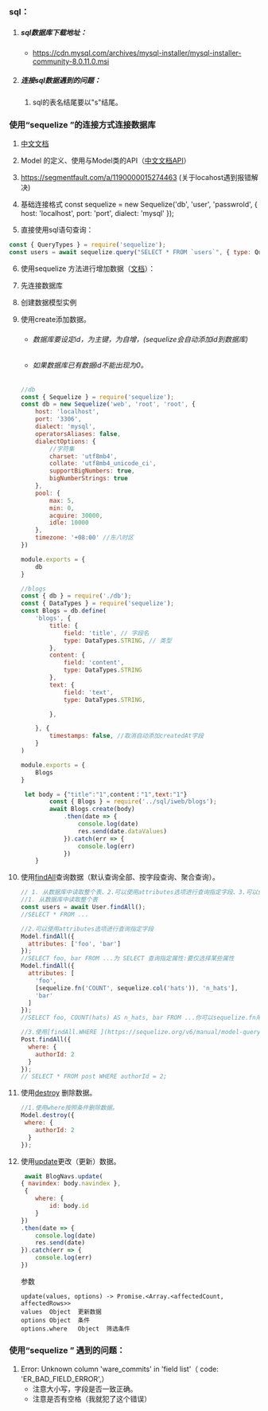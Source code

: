 ### sql：

1. ##### sql数据库下载地址：

   - https://cdn.mysql.com/archives/mysql-installer/mysql-installer-community-8.0.11.0.msi

2. ##### 连接sql数据遇到的问题：

   1. sql的表名结尾要以"s"结尾。

### 使用“sequelize ”的连接方式连接数据库

1. [中文文档 ](https://github.com/demopark/sequelize-docs-Zh-CN)  

2. Model 的定义、使用与Model类的API（[中文文档API](https://itbilu.com/nodejs/npm/V1PExztfb.html#api-upsert)）

3. https://segmentfault.com/a/1190000015274463 (关于locahost遇到报错解决)

4. 基础连接格式 const sequelize = new Sequelize('db', 'user', 'passwrold', {
    host: 'localhost',
    port: 'port',
    dialect: 'mysql'
    });

5. 直接使用sql语句查询：

  ``` js
  const { QueryTypes } = require('sequelize');
  const users = await sequelize.query("SELECT * FROM `users`", { type: QueryTypes.SELECT });
  ```

6. 使用sequelize 方法进行增加数据（[文档](https://sequelize.org/master/manual/model-instances.html)）：

  1. 先连接数据库

  2. 创建数据模型实例

  3. 使用create添加数据。

     * ###### 数据库要设定id，为主键，为自增，(sequelize会自动添加id到数据库)

     * ###### 如果数据库已有数据id不能出现为0。

     ``` js
     //db
     const { Sequelize } = require('sequelize');
     const db = new Sequelize('web', 'root', 'root', {
         host: 'localhost',
         port: '3306',
         dialect: 'mysql',
         operatorsAliases: false,
         dialectOptions: {
             //字符集
             charset: 'utf8mb4',
             collate: 'utf8mb4_unicode_ci',
             supportBigNumbers: true,
             bigNumberStrings: true
         },
         pool: {
             max: 5,
             min: 0,
             acquire: 30000,
             idle: 10000
         },
         timezone: '+08:00' //东八时区
     })
     
     module.exports = {
         db
     }
     ```

     ``` js
     //blogs
     const { db } = require('./db');
     const { DataTypes } = require('sequelize');
     const Blogs = db.define(
         'blogs', {
             title: {
                 field: 'title', // 字段名
                 type: DataTypes.STRING, // 类型
             },
             content: {
                 field: 'content',
                 type: DataTypes.STRING
             },
             text: {
                 field: 'text',
                 type: DataTypes.STRING,
     
             },
     
         }, {
             timestamps: false, //取消自动添加createdAt字段
         }
     )
     
     module.exports = {
         Blogs
     }
     ```

     ``` js
      let body = {"title":"1",content："1",text:"1"}
             const { Blogs } = require('../sql/iweb/blogs');
             await Blogs.create(body)
                 .then(date => {
                     console.log(date)
                     res.send(date.dataValues)
                 }).catch(err => {
                     console.log(err)
                 })
         }
     ```

10. 使用[findAll](https://sequelize.org/v6/manual/model-querying-basics.html#simple-select-queries)查询数据（默认查询全部、按字段查询、聚合查询）。

    ``` js
    // 1. 从数据库中读取整个表、2.可以使用attributes选项进行查询指定字段、3.可以使用 where按条件查找。
    //1. 从数据库中读取整个表
    const users = await User.findAll();
    //SELECT * FROM ...
    
    //2.可以使用attributes选项进行查询指定字段
    Model.findAll({
      attributes: ['foo', 'bar']
    });
    //SELECT foo, bar FROM ...为 SELECT 查询指定属性:要仅选择某些属性
    Model.findAll({
      attributes: [
        'foo',
        [sequelize.fn('COUNT', sequelize.col('hats')), 'n_hats'],
        'bar'
      ]
    });
    //SELECT foo, COUNT(hats) AS n_hats, bar FROM ...你可以sequelize.fn用来做聚合：
    
    //3.使用[findAll.WHERE ](https://sequelize.org/v6/manual/model-querying-basics.html#simple-select-queries) 按**条件**查询数据。
    Post.findAll({
      where: {
        authorId: 2
      }
    });
    // SELECT * FROM post WHERE authorId = 2;
    ```


11. 使用[destroy](https://sequelize.org/v6/class/src/model.js~Model.html#static-method-destroy) 删除数据。

    ``` js
    //1.使用where按照条件删除数据。
    Model.destroy({
     where: {
        authorId: 2
      }
    });
    
    ```

12. 使用[update](https://sequelize.org/v6/class/src/dialects/abstract/query-interface.js~QueryInterface.html#instance-method-bulkUpdate)更改（更新）数据。

    ```js
     await BlogNavs.update(
    { navindex: body.navindex },
     {
        where: {
            id: body.id
        }
    })
    .then(date => {
        console.log(date)
        res.send(date)
    }).catch(err => {
        console.log(err)
    })
    ```

    参数

    ``` 
    update(values, options) -> Promise.<Array.<affectedCount, affectedRows>>
    values	Object	更新数据
    options	Object	条件
    options.where	Object	筛选条件
    ```

    

### 使用“sequelize ” 遇到的问题：

1. Error: Unknown column 'ware_commits' in 'field list'（ code: 'ER_BAD_FIELD_ERROR',）
   - 注意大小写，字段是否一致正确。
   - 注意是否有空格（我就犯了这个错误）

